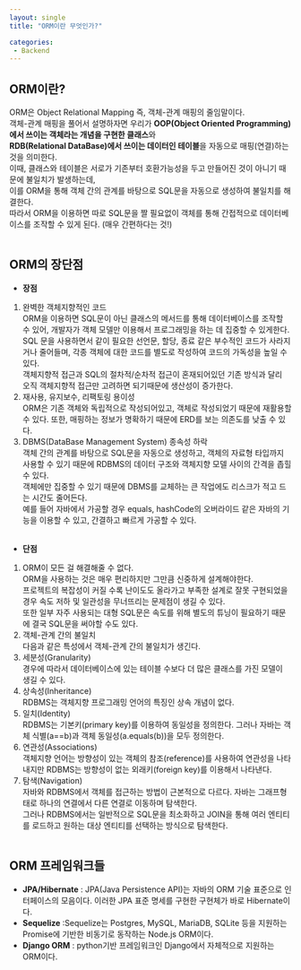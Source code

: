 ```yaml
---
layout: single
title: "ORM이란 무엇인가?"

categories:
 - Backend
---
```


## ORM이란?
ORM은 Object Relational Mapping 즉, 객체-관계 매핑의 줄임말이다.  <br>
객체-관계 매핑을 풀어서 설명하자면 우리가 **OOP(Object Oriented Programming)에서 쓰이는 객체라는 개념을 구현한 클래스**와 <br>
**RDB(Relational DataBase)에서 쓰이는 데이터인 테이블**을 자동으로 매핑(연결)하는 것을 의미한다. <br>
이때, 클래스와 테이블은 서로가 기존부터 호환가능성을 두고 만들어진 것이 아니기 때문에 불일치가 발생하는데, <br>
이를 ORM을 통해 객체 간의 관계를 바탕으로 SQL문을 자동으로 생성하여 불일치를 해결한다. <br>
따라서 ORM을 이용하면 따로 SQL문을 짤 필요없이 객체를 통해 간접적으로 데이터베이스를 조작할 수 있게 된다. (매우 간편하다는 것!) <br> <br>

## ORM의 장단점
- **장점**
1. 완벽한 객체지향적인 코드 <br>
ORM을 이용하면 SQL문이 아닌 클래스의 메서드를 통해 데이터베이스를 조작할 수 있어, 개발자가 객체 모델만 이용해서 프로그래밍을 하는 데 집중할 수 있게한다. <br>
SQL 문을 사용하면서 같이 필요한 선언문, 할당, 종료 같은 부수적인 코드가 사라지거나 줄어들며, 각종 객체에 대한 코드를 별도로 작성하여 코드의 가독성을 높일 수 있다. <br>
객체지향적 접근과 SQL의 절차적/순차적 접근이 혼재되어있던 기존 방식과 달리 오직 객체지향적 접근만 고려하면 되기때문에 생산성이 증가한다. <br>
2. 재사용, 유지보수, 리팩토링 용이성 <br>
ORM은 기존 객체와 독립적으로 작성되어있고, 객체로 작성되었기 때문에 재활용할 수 있다. 또한, 매핑하는 정보가 명확하기 때문에 ERD를 보는 의존도를 낮출 수 있다. <br>
3. DBMS(DataBase Management System) 종속성 하락 <br>
객체 간의 관계를 바탕으로 SQL문을 자동으로 생성하고, 객체의 자료형 타입까지 사용할 수 있기 때문에 RDBMS의 데이터 구조와 객체지향 모델 사이의 간격을 좁힐 수 있다. <br> 
객체에만 집중할 수 있기 때문에 DBMS를 교체하는 큰 작업에도 리스크가 적고 드는 시간도 줄어든다. <br>
예를 들어 자바에서 가공할 경우 equals, hashCode의 오버라이드 같은 자바의 기능을 이용할 수 있고, 간결하고 빠르게 가공할 수 있다. <br> <br>
- **단점**
1. ORM이 모든 걸 해결해줄 수 없다. <br>
ORM을 사용하는 것은 매우 편리하지만 그만큼 신중하게 설계해야한다. <br>
프로젝트의 복잡성이 커질 수록 난이도도 올라가고 부족한 설계로 잘못 구현되었을 경우 속도 저하 및 일관성을 무너뜨리는 문제점이 생길 수 있다. <br>
또한 일부 자주 사용되는 대형 SQL문은 속도를 위해 별도의 튜닝이 필요하기 때문에 결국 SQL문을 써야할 수도 있다. <br>
2. 객체-관계 간의 불일치 <br>
다음과 같은 특성에서 객체-관계 간의 불일치가 생긴다. <br>
3. 세분성(Granularity) <br>
경우에 따라서 데이터베이스에 있는 테이블 수보다 더 많은 클래스를 가진 모델이 생길 수 있다. <br>
4. 상속성(Inheritance) <br>
RDBMS는 객체지향 프로그래밍 언어의 특징인 상속 개념이 없다.
5. 일치(Identity) <br>
RDBMS는 기본키(primary key)를 이용하여 동일성을 정의한다. 그러나 자바는 객체 식별(a==b)과 객체 동일성(a.equals(b))을 모두 정의한다. <br>
6. 연관성(Associations) <br>
객체지향 언어는 방향성이 있는 객체의 참조(reference)를 사용하여 연관성을 나타내지만 RDBMS는 방향성이 없는 외래키(foreign key)를 이용해서 나타낸다. <br>
7. 탐색(Navigation) <br>
자바와 RDBMS에서 객체를 접근하는 방법이 근본적으로 다르다. 자바는 그래프형태로 하나의 연결에서 다른 연결로 이동하며 탐색한다. <br>
그러나 RDBMS에서는 일반적으로 SQL문을 최소화하고 JOIN을 통해 여러 엔티티를 로드하고 원하는 대상 엔티티를 선택하는 방식으로 탐색한다. <br> <br>

## ORM 프레임워크들
- **JPA/Hibernate** : JPA(Java Persistence API)는 자바의 ORM 기술 표준으로 인터페이스의 모음이다. 이러한 JPA 표준 명세를 구현한 구현체가 바로 Hibernate이다.
- **Sequelize** :Sequelize는 Postgres, MySQL, MariaDB, SQLite 등을 지원하는 Promise에 기반한 비동기로 동작하는 Node.js ORM이다.
- **Django ORM** : python기반 프레임워크인 Django에서 자체적으로 지원하는 ORM이다.
